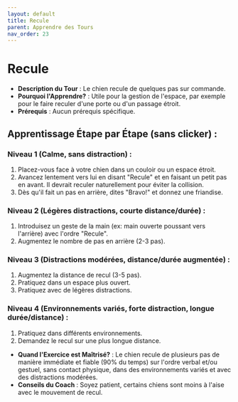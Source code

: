 ```yaml
---
layout: default
title: Recule
parent: Apprendre des Tours
nav_order: 23
---
```


# Recule
- **Description du Tour** : Le chien recule de quelques pas sur commande.
- **Pourquoi l'Apprendre?** : Utile pour la gestion de l'espace, par exemple pour le faire reculer d'une porte ou d'un passage étroit.
- **Prérequis** : Aucun prérequis spécifique.

## Apprentissage Étape par Étape (sans clicker) :

### Niveau 1 (Calme, sans distraction) :
1. Placez-vous face à votre chien dans un couloir ou un espace étroit.
2. Avancez lentement vers lui en disant "Recule" et en faisant un petit pas en avant. Il devrait reculer naturellement pour éviter la collision.
3. Dès qu'il fait un pas en arrière, dites "Bravo!" et donnez une friandise.

### Niveau 2 (Légères distractions, courte distance/durée) :
1. Introduisez un geste de la main (ex: main ouverte poussant vers l'arrière) avec l'ordre "Recule".
2. Augmentez le nombre de pas en arrière (2-3 pas).

### Niveau 3 (Distractions modérées, distance/durée augmentée) :
1. Augmentez la distance de recul (3-5 pas).
2. Pratiquez dans un espace plus ouvert.
3. Pratiquez avec de légères distractions.

### Niveau 4 (Environnements variés, forte distraction, longue durée/distance) :
1. Pratiquez dans différents environnements.
2. Demandez le recul sur une plus longue distance.

- **Quand l'Exercice est Maîtrisé?** : Le chien recule de plusieurs pas de manière immédiate et fiable (90% du temps) sur l'ordre verbal et/ou gestuel, sans contact physique, dans des environnements variés et avec des distractions modérées.
- **Conseils du Coach** : Soyez patient, certains chiens sont moins à l'aise avec le mouvement de recul. 
